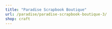 ```yaml
---
title: "Paradise Scrapbook Boutique"
url: /paradise/paradise-scrapbook-boutique-3/
shop: craft
---
```

